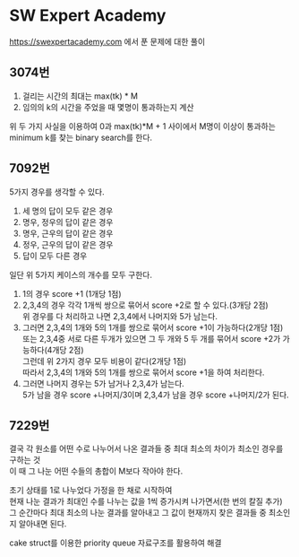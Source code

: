 # SW Expert Academy
https://swexpertacademy.com 에서 푼 문제에 대한 풀이

## 3074번
1. 걸리는 시간의 최대는 max(tk) * M  
2. 임의의 k의 시간을 주었을 때 몇명이 통과하는지 계산  

위 두 가지 사실을 이용하여 0과 max(tk)*M + 1 사이에서 
M명이 이상이 통과하는 minimum k를 찾는 binary search를 한다.  

## 7092번
5가지 경우를 생각할 수 있다.
1. 세 명의 답이 모두 같은 경우
2. 명우, 정우의 답이 같은 경우
3. 명우, 근우의 답이 같은 경우
4. 정우, 근우의 답이 같은 경우
5. 답이 모두 다른 경우

일단 위 5가지 케이스의 개수를 모두 구한다.  
1) 1의 경우 score +1 (1개당 1점)
2) 2,3,4의 경우 각각 1개씩 쌍으로 묶어서 score +2로 할 수 있다.(3개당 2점)  
위 경우를 다 처리하고 나면 2,3,4에서 나머지와 5가 남는다. 
3) 그러면 2,3,4의 1개와 5의 1개를 쌍으로 묶어서 score +1이 가능하다(2개당 1점)  
또는 2,3,4중 서로 다른 두개가 있으면 그 두 개와 5 두 개를 묶어서 score +2가 가능하다(4개당 2점)  
그런데 위 2가지 경우 모두 비용이 같다(2개당 1점)  
따라서 2,3,4의 1개와 5의 1개를 쌍으로 묶어서 score +1을 하여 처리한다.  
4) 그러면 나머지 경우는 5가 남거나 2,3,4가 남는다.  
5가 남을 경우 score +나머지/3이며
2,3,4가 남을 경우 score +나머지/2가 된다.  

## 7229번
결국 각 원소를 어떤 수로 나누어서 나온 결과들 중 최대 최소의 차이가 최소인 경우를 구하는 것  
이 때 그 나눈 어떤 수들의 총합이 M보다 작아야 한다.  

초기 상태를 1로 나누었다 가정을 한 채로 시작하여  
현재 나눈 결과가 최대인 수를 나누는 값을 1씩 증가시켜 나가면서(한 번의 칼질 추가)  
그 순간마다 최대 최소의 나눈 결과를 알아내고 그 값이 현재까지 찾은 결과들 중 최소인지 알아내면 된다.

cake struct를 이용한 priority queue 자료구조를 활용하여 해결